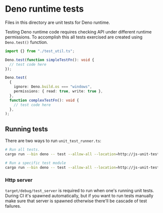 # Deno runtime tests

Files in this directory are unit tests for Deno runtime.

Testing Deno runtime code requires checking API under different runtime
permissions. To accomplish this all tests exercised are created using
`Deno.test()` function.

```ts
import {} from "./test_util.ts";

Deno.test(function simpleTestFn(): void {
  // test code here
});

Deno.test(
  {
    ignore: Deno.build.os === "windows",
    permissions: { read: true, write: true },
  },
  function complexTestFn(): void {
    // test code here
  },
);
```

## Running tests

There are two ways to run `unit_test_runner.ts`:

```sh
# Run all tests.
cargo run --bin deno -- test --allow-all --location=http://js-unit-tests/foo/bar cli/tests/unit/

# Run a specific test module
cargo run --bin deno -- test --allow-all --location=http://js-unit-tests/foo/bar cli/tests/unit/files_test.ts
```

### Http server

`target/debug/test_server` is required to run when one's running unit tests.
During CI it's spawned automatically, but if you want to run tests manually make
sure that server is spawned otherwise there'll be cascade of test failures.
